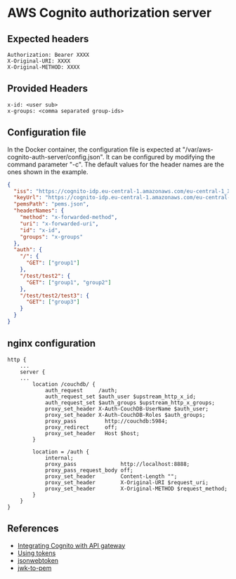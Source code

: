 # AWS Cognito authorization server

## Expected headers
```
Authorization: Bearer XXXX
X-Original-URI: XXXX
X-Original-METHOD: XXXX
```

## Provided Headers
```
x-id: <user sub>
x-groups: <comma separated group-ids>
```

## Configuration file
In the Docker container, the configuration file is expected at "/var/aws-cognito-auth-server/config.json".
It can be configured by modifying the command parameter "-c".
The default values for the header names are the ones shown in the example.
```JSON
{
  "iss": "https://cognito-idp.eu-central-1.amazonaws.com/eu-central-1_XXXXXX",
  "keyUrl": "https://cognito-idp.eu-central-1.amazonaws.com/eu-central-1_XXXXXX/.well-known/jwks.json",
  "pemsPath": "pems.json",
  "headerNames": {
    "method": "x-forwarded-method",
    "uri": "x-forwarded-uri",
    "id": "x-id",
    "groups": "x-groups"
  },
  "auth": {
    "/": {
      "GET": ["group1"]
    },
    "/test/test2": {
      "GET": ["group1", "group2"]
    },
    "/test/test2/test3": {
      "GET": ["group3"]
    }
  }
}
```

## nginx configuration
```
http {
    ...
    server {
    ...
        location /couchdb/ {
            auth_request     /auth;
            auth_request_set $auth_user $upstream_http_x_id;
            auth_request_set $auth_groups $upstream_http_x_groups;
            proxy_set_header X-Auth-CouchDB-UserName $auth_user;
            proxy_set_header X-Auth-CouchDB-Roles $auth_groups;
            proxy_pass         http://couchdb:5984;
            proxy_redirect     off;
            proxy_set_header   Host $host;
        }

        location = /auth {
            internal;
            proxy_pass              http://localhost:8888;
            proxy_pass_request_body off;
            proxy_set_header        Content-Length "";
            proxy_set_header        X-Original-URI $request_uri;
            proxy_set_header        X-Original-METHOD $request_method;
        }
    }
}
```

## References
  * [Integrating Cognito with API gateway](https://aws.amazon.com/blogs/mobile/integrating-amazon-cognito-user-pools-with-api-gateway/)
  * [Using tokens](https://docs.aws.amazon.com/cognito/latest/developerguide/amazon-cognito-user-pools-using-tokens-with-identity-providers.html)
  * [jsonwebtoken](https://www.npmjs.com/package/jsonwebtoken)
  * [jwk-to-pem](https://www.npmjs.com/package/jwk-to-pem)
